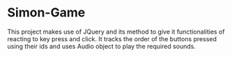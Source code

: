 # Simon-Game
This project makes use of JQuery and its method to give it functionalities of reacting to key press and click.
It tracks the order of the buttons pressed using their ids and uses Audio object to play the required sounds.

